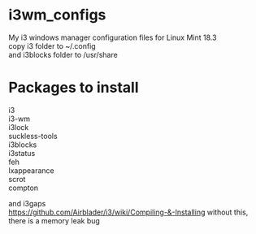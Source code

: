 # i3wm_configs
My i3 windows manager configuration files
for Linux Mint 18.3 <br />
copy i3 folder to ~/.config <br />
and i3blocks folder to /usr/share <br />

# Packages to install

i3 <br />
i3-wm <br />
i3lock <br />
suckless-tools <br />
i3blocks <br />
i3status <br />
feh <br />
lxappearance <br />
scrot <br />
compton <br />

and i3gaps <br />
https://github.com/Airblader/i3/wiki/Compiling-&-Installing
without this, there is a memory leak bug
